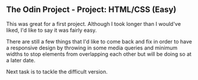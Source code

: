 ## The Odin Project - Project: HTML/CSS (Easy)

This was great for a first project. Although I took longer than I would've liked, I'd like to say it was fairly easy.

There are still a few things that I'd like to come back and fix in order to have a responsive design by throwing in some media queries and minimum widths to stop elements from overlapping each other but will be doing so at a later date.

Next task is to tackle the difficult version. 

